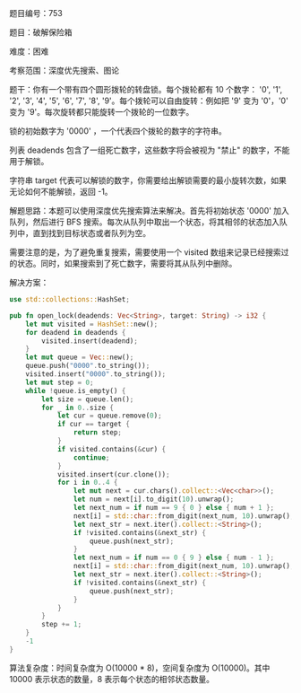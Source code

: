 题目编号：753

题目：破解保险箱

难度：困难

考察范围：深度优先搜索、图论

题干：你有一个带有四个圆形拨轮的转盘锁。每个拨轮都有 10 个数字： '0', '1', '2', '3', '4', '5', '6', '7', '8', '9'。每个拨轮可以自由旋转：例如把 '9' 变为 '0'，'0' 变为 '9'。每次旋转都只能旋转一个拨轮的一位数字。

锁的初始数字为 '0000' ，一个代表四个拨轮的数字的字符串。

列表 deadends 包含了一组死亡数字，这些数字将会被视为 "禁止" 的数字，不能用于解锁。

字符串 target 代表可以解锁的数字，你需要给出解锁需要的最小旋转次数，如果无论如何不能解锁，返回 -1。

解题思路：本题可以使用深度优先搜索算法来解决。首先将初始状态 '0000' 加入队列，然后进行 BFS 搜索。每次从队列中取出一个状态，将其相邻的状态加入队列中，直到找到目标状态或者队列为空。

需要注意的是，为了避免重复搜索，需要使用一个 visited 数组来记录已经搜索过的状态。同时，如果搜索到了死亡数字，需要将其从队列中删除。

解决方案：

```rust
use std::collections::HashSet;

pub fn open_lock(deadends: Vec<String>, target: String) -> i32 {
    let mut visited = HashSet::new();
    for deadend in deadends {
        visited.insert(deadend);
    }
    let mut queue = Vec::new();
    queue.push("0000".to_string());
    visited.insert("0000".to_string());
    let mut step = 0;
    while !queue.is_empty() {
        let size = queue.len();
        for _ in 0..size {
            let cur = queue.remove(0);
            if cur == target {
                return step;
            }
            if visited.contains(&cur) {
                continue;
            }
            visited.insert(cur.clone());
            for i in 0..4 {
                let mut next = cur.chars().collect::<Vec<char>>();
                let num = next[i].to_digit(10).unwrap();
                let next_num = if num == 9 { 0 } else { num + 1 };
                next[i] = std::char::from_digit(next_num, 10).unwrap();
                let next_str = next.iter().collect::<String>();
                if !visited.contains(&next_str) {
                    queue.push(next_str);
                }
                let next_num = if num == 0 { 9 } else { num - 1 };
                next[i] = std::char::from_digit(next_num, 10).unwrap();
                let next_str = next.iter().collect::<String>();
                if !visited.contains(&next_str) {
                    queue.push(next_str);
                }
            }
        }
        step += 1;
    }
    -1
}
```

算法复杂度：时间复杂度为 O(10000 * 8)，空间复杂度为 O(10000)。其中 10000 表示状态的数量，8 表示每个状态的相邻状态数量。